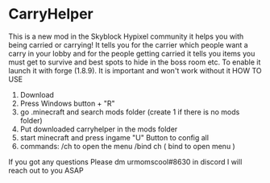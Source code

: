 # CarryHelper
This is a new mod in  the Skyblock Hypixel community it helps you with  being carried or   carrying! It tells you for the carrier which people want a carry in your lobby and for the  people getting carried it tells you items you must get to survive and best spots to hide in the boss room etc.
To enable it launch it with forge (1.8.9). It is important and won't work without it
HOW TO USE
1) Download
2) Press Windows button + "R" 
3) go .minecraft and search mods folder (create 1 if there is no mods folder)
4) Put downloaded carryhelper in the mods folder
5) start minecraft and press ingame "U" Button to config all
6) commands:
/ch      to open the menu
/bind ch   ( bind to open menu )

If you got any questions Please dm urmomscool#8630 in discord I will  reach out to you ASAP

